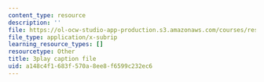 ```yaml
---
content_type: resource
description: ''
file: https://ol-ocw-studio-app-production.s3.amazonaws.com/courses/res-ll-005-mathematics-of-big-data-and-machine-learning-january-iap-2020/a148c4f1683f570a8ee8f6599c232ec6_zNGKX-4PRsk.vtt
file_type: application/x-subrip
learning_resource_types: []
resourcetype: Other
title: 3play caption file
uid: a148c4f1-683f-570a-8ee8-f6599c232ec6
---
```

